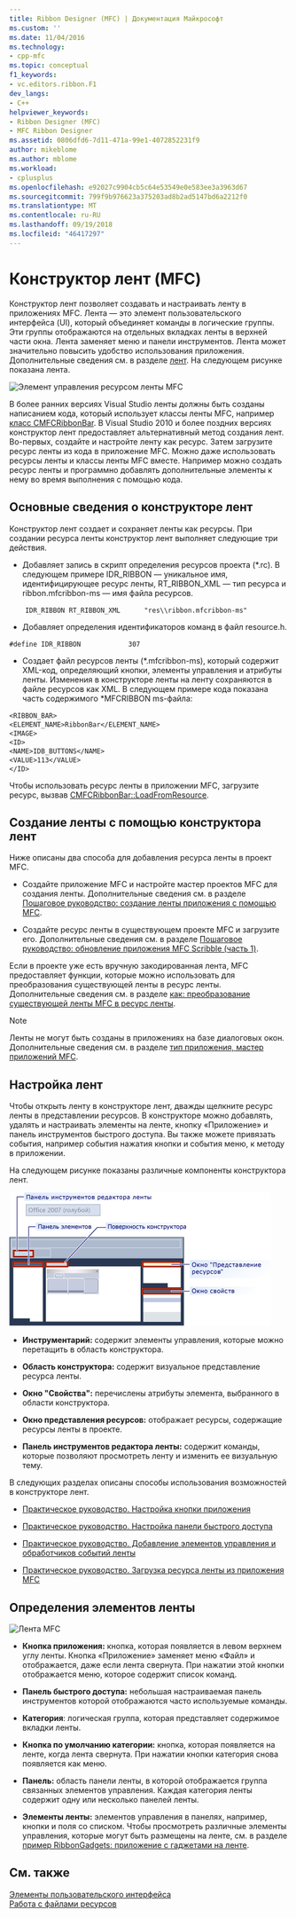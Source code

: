 ```yaml
---
title: Ribbon Designer (MFC) | Документация Майкрософт
ms.custom: ''
ms.date: 11/04/2016
ms.technology:
- cpp-mfc
ms.topic: conceptual
f1_keywords:
- vc.editors.ribbon.F1
dev_langs:
- C++
helpviewer_keywords:
- Ribbon Designer (MFC)
- MFC Ribbon Designer
ms.assetid: 0806dfd6-7d11-471a-99e1-4072852231f9
author: mikeblome
ms.author: mblome
ms.workload:
- cplusplus
ms.openlocfilehash: e92027c9904cb5c64e53549e0e583ee3a3963d67
ms.sourcegitcommit: 799f9b976623a375203ad8b2ad5147bd6a2212f0
ms.translationtype: MT
ms.contentlocale: ru-RU
ms.lasthandoff: 09/19/2018
ms.locfileid: "46417297"
---
```

# <a name="ribbon-designer-mfc"></a>Конструктор лент (MFC)

Конструктор лент позволяет создавать и настраивать ленту в приложениях MFC. Лента — это элемент пользовательского интерфейса (UI), который объединяет команды в логические группы. Эти группы отображаются на отдельных вкладках ленты в верхней части окна. Лента заменяет меню и панели инструментов. Лента может значительно повысить удобство использования приложения. Дополнительные сведения см. в разделе [лент](/windows/desktop/uxguide/cmd-ribbons). На следующем рисунке показана лента.

![Элемент управления ресурсом ленты MFC](../mfc/media/ribbon_no_callouts.png "ribbon_no_callouts")

В более ранних версиях Visual Studio ленты должны быть созданы написанием кода, который использует классы ленты MFC, например [класс CMFCRibbonBar](../mfc/reference/cmfcribbonbar-class.md). В Visual Studio 2010 и более поздних версиях конструктор лент предоставляет альтернативный метод создания лент. Во-первых, создайте и настройте ленту как ресурс. Затем загрузите ресурс ленты из кода в приложение MFC. Можно даже использовать ресурсы ленты и классы ленты MFC вместе. Например можно создать ресурс ленты и программно добавлять дополнительные элементы к нему во время выполнения с помощью кода.

## <a name="understanding-the-ribbon-designer"></a>Основные сведения о конструкторе лент

Конструктор лент создает и сохраняет ленты как ресурсы. При создании ресурса ленты конструктор лент выполняет следующие три действия.

- Добавляет запись в скрипт определения ресурсов проекта (*.rc). В следующем примере IDR_RIBBON — уникальное имя, идентифицирующее ресурс ленты, RT_RIBBON_XML — тип ресурса и ribbon.mfcribbon-ms — имя файла ресурсов.

```
    IDR_RIBBON RT_RIBBON_XML      "res\\ribbon.mfcribbon-ms"
```

- Добавляет определения идентификаторов команд в файл resource.h.

```
#define IDR_RIBBON            307
```

- Создает файл ресурсов ленты (*.mfcribbon-ms), который содержит XML-код, определяющий кнопки, элементы управления и атрибуты ленты. Изменения в конструкторе ленты на ленту сохраняются в файле ресурсов как XML. В следующем примере кода показана часть содержимого \*MFCRIBBON ms-файла:

```
<RIBBON_BAR>
<ELEMENT_NAME>RibbonBar</ELEMENT_NAME>
<IMAGE>
<ID>
<NAME>IDB_BUTTONS</NAME>
<VALUE>113</VALUE>
</ID>
```

Чтобы использовать ресурс ленты в приложении MFC, загрузите ресурс, вызвав [CMFCRibbonBar::LoadFromResource](../mfc/reference/cmfcribbonbar-class.md#loadfromresource).

## <a name="creating-a-ribbon-by-using-the-ribbon-designer"></a>Создание ленты с помощью конструктора лент

Ниже описаны два способа для добавления ресурса ленты в проект MFC.

- Создайте приложение MFC и настройте мастер проектов MFC для создания ленты. Дополнительные сведения см. в разделе [Пошаговое руководство: создание ленты приложения с помощью MFC](../mfc/walkthrough-creating-a-ribbon-application-by-using-mfc.md).

- Создайте ресурс ленты в существующем проекте MFC и загрузите его. Дополнительные сведения см. в разделе [Пошаговое руководство: обновление приложения MFC Scribble (часть 1)](../mfc/walkthrough-updating-the-mfc-scribble-application-part-1.md).

Если в проекте уже есть вручную закодированная лента, MFC предоставляет функции, которые можно использовать для преобразования существующей ленты в ресурс ленты. Дополнительные сведения см. в разделе [как: преобразование существующей ленты MFC в ресурс ленты](../mfc/how-to-convert-an-existing-mfc-ribbon-to-a-ribbon-resource.md).

> [!NOTE]
>  Ленты не могут быть созданы в приложениях на базе диалоговых окон. Дополнительные сведения см. в разделе [тип приложения, мастер приложений MFC](../mfc/reference/application-type-mfc-application-wizard.md).

## <a name="customizing-ribbons"></a>Настройка лент

Чтобы открыть ленту в конструкторе лент, дважды щелкните ресурс ленты в представлении ресурсов. В конструкторе можно добавлять, удалять и настраивать элементы на ленте, кнопку «Приложение» и панель инструментов быстрого доступа. Вы также можете привязать события, например события нажатия кнопки и события меню, к методу в приложении.

На следующем рисунке показаны различные компоненты конструктора лент.

![Конструктор лент MFC](../mfc/media/ribbon_designer.png "ribbon_designer")

- **Инструментарий:** содержит элементы управления, которые можно перетащить в область конструктора.

- **Область конструктора:** содержит визуальное представление ресурса ленты.

- **Окно "Свойства":** перечислены атрибуты элемента, выбранного в области конструктора.

- **Окно представления ресурсов:** отображает ресурсы, содержащие ресурсы ленты в проекте.

- **Панель инструментов редактора ленты:** содержит команды, которые позволяют просмотреть ленту и изменить ее визуальную тему.

В следующих разделах описаны способы использования возможностей в конструкторе лент.

- [Практическое руководство. Настройка кнопки приложения](../mfc/how-to-customize-the-application-button.md)

- [Практическое руководство. Настройка панели быстрого доступа](../mfc/how-to-customize-the-quick-access-toolbar.md)

- [Практическое руководство. Добавление элементов управления и обработчиков событий ленты](../mfc/how-to-add-ribbon-controls-and-event-handlers.md)

- [Практическое руководство. Загрузка ресурса ленты из приложения MFC](../mfc/how-to-load-a-ribbon-resource-from-an-mfc-application.md)

## <a name="definitions-of-ribbon-elements"></a>Определения элементов ленты

![Лента MFC](../mfc/media/ribbon.png "ленты")

- **Кнопка приложения:** кнопка, которая появляется в левом верхнем углу ленты. Кнопка «Приложение» заменяет меню «Файл» и отображается, даже если лента свернута. При нажатии этой кнопки отображается меню, которое содержит список команд.

- **Панель быстрого доступа:** небольшая настраиваемая панель инструментов которой отображаются часто используемые команды.

- **Категория**: логическая группа, которая представляет содержимое вкладки ленты.

- **Кнопка по умолчанию категории:** кнопка, которая появляется на ленте, когда лента свернута. При нажатии кнопки категория снова появляется как меню.

- **Панель:** область панели ленты, в которой отображается группа связанных элементов управления. Каждая категория ленты содержит одну или несколько панелей ленты.

- **Элементы ленты:** элементов управления в панелях, например, кнопки и поля со списком. Чтобы просмотреть различные элементы управления, которые могут быть размещены на ленте, см. в разделе [пример RibbonGadgets: приложение с гаджетами на ленте](../visual-cpp-samples.md).

## <a name="see-also"></a>См. также

[Элементы пользовательского интерфейса](../mfc/user-interface-elements-mfc.md)<br/>
[Работа с файлами ресурсов](../windows/working-with-resource-files.md)

